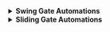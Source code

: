 <details markdown='1'>
<summary><b>Swing Gate Automations</b></summary>

### Swing Gate Automation

The control unit is designed for the use of two photocells, one to be placed inside and one outside.

![alt Wiring](../assets/schema_fotocellule_battente.jpeg "Swing Wiring")

The photocells can then be equipped with an input for controlling whether they are operational or not. Depending on the situation, follow one of the following wiring diagrams.


##### Wiring of photocells without control

![alt Wiring](../assets/collegamento_fotocellule_battente_senza_controllo.jpeg "Swing Wiring")

##### Wiring of photocells with control

![alt Wiring](../assets/collegamento_fotocellule_battente_con_controllo.jpeg "Swing Wiring")

</details>


<details markdown='1'>
<summary><b>Sliding Gate Automations</b></summary>

### Sliding Gate Automation

The control unit requires the use of a photocell (FOT1) and optionally FOT2

![alt Wiring](../assets/schema_fotocellule_battente.jpeg "Swing Wiring")

The photocells can also be equipped with an input for controlling whether they are functional or not. Depending on the situation, follow one of the following wiring diagrams.


##### Wiring of photocells without control

![alt Wiring](../assets/collegamento_fotocellule_battente_senza_controllo.jpeg "Swing Wiring")

##### Wiring of photocells with control

![alt Wiring](../assets/collegamento_fotocellule_battente_con_controllo.jpeg "Swing Wiring")

</details>
